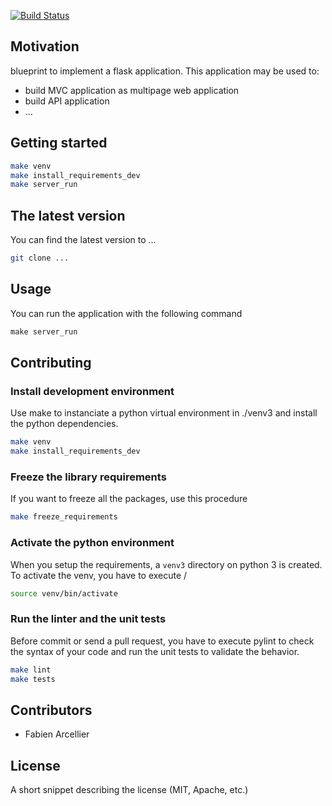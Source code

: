 [![Build Status](https://travis-ci.org/FabienArcellier/blueprint-webapp-flask.svg?branch=master)](https://travis-ci.org/FabienArcellier/blueprint-webapp-flask)

## Motivation

blueprint to implement a flask application. This application may be used to:

* build MVC application as multipage web application
* build API application
* ...

## Getting started

```bash
make venv
make install_requirements_dev
make server_run
```

## The latest version

You can find the latest version to ...

```bash
git clone ...
```

## Usage

You can run the application with the following command

```python
make server_run
```

## Contributing

### Install development environment

Use make to instanciate a python virtual environment in ./venv3 and install the
python dependencies.

```bash
make venv
make install_requirements_dev
```

### Freeze the library requirements

If you want to freeze all the packages, use
this procedure

```bash
make freeze_requirements
```

### Activate the python environment

When you setup the requirements, a `venv3` directory on python 3 is created.
To activate the venv, you have to execute /

```bash
source venv/bin/activate
```

### Run the linter and the unit tests

Before commit or send a pull request, you have to execute pylint to check the syntax
of your code and run the unit tests to validate the behavior.

```bash
make lint
make tests
```

## Contributors

* Fabien Arcellier

## License

A short snippet describing the license (MIT, Apache, etc.)
